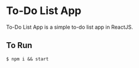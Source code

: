 # To-Do List App

To-Do List App is a simple to-do list app in ReactJS.

## To Run
`$ npm i && start`
